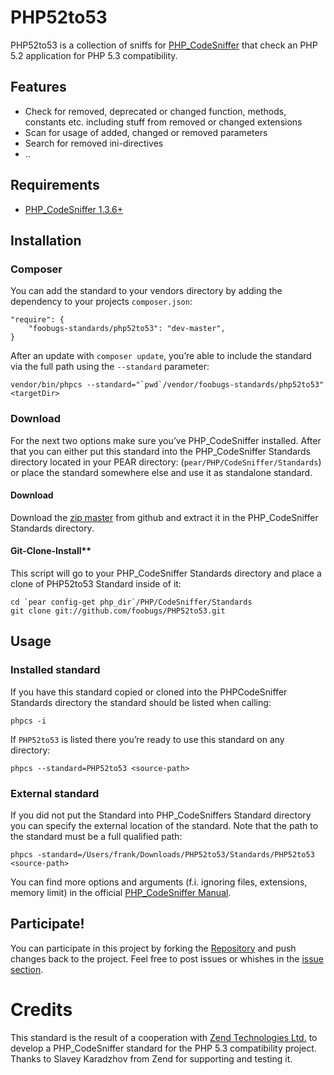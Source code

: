 PHP52to53
=========

PHP52to53 is a collection of sniffs for [PHP_CodeSniffer](http://pear.php.net/PHP_CodeSniffer) that check an PHP 5.2 application for PHP 5.3 compatibility.

Features
--------

* Check for removed, deprecated or changed function, methods, constants etc. including stuff from removed or changed extensions
* Scan for usage of added, changed or removed parameters
* Search for removed ini-directives
* ..

Requirements
------------

* [PHP_CodeSniffer 1.3.6+](http://pear.php.net/PHP_CodeSniffer)

Installation
------------

### Composer

You can add the standard to your vendors directory by adding the dependency to your projects `composer.json`:

	"require": {
    	"foobugs-standards/php52to53": "dev-master",
	}

After an update with `composer update`, you’re able to include the standard via the full path using the `--standard` parameter:

	vendor/bin/phpcs --standard="`pwd`/vendor/foobugs-standards/php52to53" <targetDir>

### Download 

For the next two options make sure you’ve PHP_CodeSniffer installed. After that you can either put this standard into the PHP_CodeSniffer Standards directory located in your PEAR directory: (`pear/PHP/CodeSniffer/Standards`) or place the standard somewhere else and use it as standalone standard.

#### Download
	
Download the [zip master](https://github.com/foobugs/PHP52to53/zipball/master) from github and extract it in the PHP_CodeSniffer Standards directory.

#### Git-Clone-Install**

This script will go to your PHP_CodeSniffer Standards directory and place a clone of PHP52to53 Standard inside of it:

    cd `pear config-get php_dir`/PHP/CodeSniffer/Standards
    git clone git://github.com/foobugs/PHP52to53.git

Usage
-----

### Installed standard

If you have this standard copied or cloned into the PHPCodeSniffer Standards directory the standard should be listed when calling:

	phpcs -i

If `PHP52to53` is listed there you’re ready to use this standard on any directory:

	phpcs --standard=PHP52to53 <source-path>

### External standard
	
If you did not put the Standard into PHP_CodeSniffers Standard directory you can specify the external location of the standard. Note that the path to the standard must be a full qualified path:

	phpcs -standard=/Users/frank/Downloads/PHP52to53/Standards/PHP52to53 <source-path>

You can find more options and arguments (f.i. ignoring files, extensions, memory limit) in the official [PHP_CodeSniffer Manual](http://pear.php.net/manual/en/package.php.php-codesniffer.php).


Participate!
------------
You can participate in this project by forking the [Repository](https://github.com/foobugs/PHP52to53) and push changes back to the project. Feel free to post issues or whishes in the [issue section](https://github.com/foobugs/PHP52to53/issues).

Credits
=======

This standard is the result of a cooperation with [Zend Technologies Ltd.](http://www.zend.com) 
to develop a PHP_CodeSniffer standard for the PHP 5.3 compatibility project. Thanks to Slavey 
Karadzhov from Zend for supporting and testing it.
